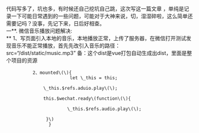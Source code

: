 代码写多了，坑也多，有时候还自己挖坑自己跳，这次写这一篇文章 ，单纯是记录一下可能日常遇到的一些问题，可能对于大神来说，切，湿湿碎啦，这么简单还需要记吗？没事，先记下来，日后好相查。  
      一**. 微信音乐播放问题解决:      
            ** 1、写页面引入本地的音乐，本地播放正常，上传了服务器，在微信打开测试发现音乐不能正常播放，首先先改引入音乐的路径：  
              src=“/dist/static/music.mp3”   备：这个dist是vue打包自动生成出dist，里面是整个项目的资源

              2、mounted\(\){  
                            let \_this = this;

			      \_this.$refs.aduio.play\(\);

			      this.$wechat.ready\(function\(\){

				           \_this.$refs.audio.play\(\);

			       }\)  
                    }



